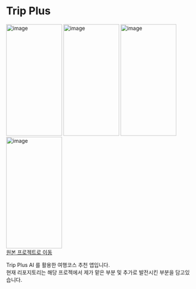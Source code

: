 <h1>Trip Plus</h1>
<img width="150" height="300" alt="image" src="https://github.com/user-attachments/assets/f4e026c2-6b29-4200-9cd8-0d8bc7dd44fa" />
<img width="150" height="300" alt="image" src="https://github.com/user-attachments/assets/da7e2cdf-1cc9-427e-8cd4-7e1eacff4063" />
<img width="150" height="300" alt="image" src="https://github.com/user-attachments/assets/7d4261bf-e280-42e5-9679-0480c024cd11" />
<img width="150" height="300" alt="image" src="https://github.com/user-attachments/assets/ffeac0f6-6b9c-4bb1-9b88-d5c84acaf047" />
<br>
<a href="https://github.com/Team-Deepin">원본 프로젝트로 이동</a>
<P>Trip Plus AI 를 활용한 여행코스 추천 앱입니다.<br>
현재 리포지토리는 해당 프로젝에서 제가 맡은 부분 및 추가로 발전시킨 부분을 담고있습니다.</P>

